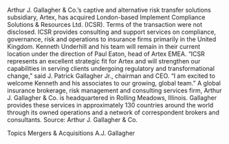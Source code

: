 Arthur J. Gallagher & Co.’s captive and alternative risk transfer solutions subsidiary, Artex, has acquired London-based Implement Compliance Solutions & Resources Ltd. (ICSR).
Terms of the transaction were not disclosed.
ICSR provides consulting and support services on compliance, governance, risk and operations to insurance firms primarily in the United Kingdom. Kenneth Underhill and his team will remain in their current location under the direction of Paul Eaton, head of Artex EMEA.
“ICSR represents an excellent strategic fit for Artex and will strengthen our capabilities in serving clients undergoing regulatory and transformational change,” said J. Patrick Gallagher Jr., chairman and CEO. “I am excited to welcome Kenneth and his associates to our growing, global team.”
A global insurance brokerage, risk management and consulting services firm, Arthur J. Gallagher & Co. is headquartered in Rolling Meadows, Illinois. Gallagher provides these services in approximately 130 countries around the world through its owned operations and a network of correspondent brokers and consultants.
Source: Arthur J. Gallagher & Co.

Topics
Mergers & Acquisitions
A.J. Gallagher

